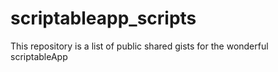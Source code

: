 # scriptableapp_scripts
This repository is a list of public shared gists for the wonderful scriptableApp
